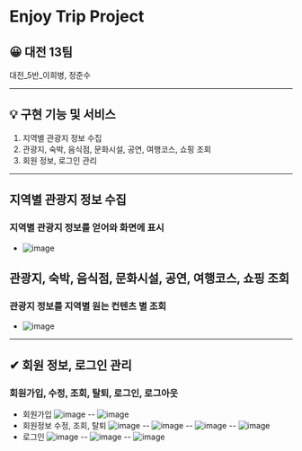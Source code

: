 # Enjoy Trip Project
## 😀 대전 13팀
대전_5반_이희병, 정준수

---
## 💡 구현 기능 및 서비스
1. 지역별 관광지 정보 수집
2. 관광지, 숙박, 음식점, 문화시설, 공연, 여행코스, 쇼핑 조회
3. 회원 정보, 로그인 관리

---
## 지역별 관광지 정보 수집
### 지역별 관광지 정보를 얻어와 화면에 표시
- ![image](https://github.com/jungjunsu/image/blob/main/%EC%8A%A4%ED%81%AC%EB%A6%B0%EC%83%B7%202023-11-05%20%EC%98%A4%ED%9B%84%206.24.58.png?raw=true)

## 관광지, 숙박, 음식점, 문화시설, 공연, 여행코스, 쇼핑 조회
### 관광지 정보를 지역별 원는 컨텐츠 별 조회
- ![image](https://github.com/jungjunsu/image/blob/main/%E1%84%89%E1%85%B3%E1%84%8F%E1%85%B3%E1%84%85%E1%85%B5%E1%86%AB%E1%84%89%E1%85%A3%E1%86%BA%202023-11-05%20%E1%84%8B%E1%85%A9%E1%84%92%E1%85%AE%206.23.48.png?raw=true)

---
## ✔ 회원 정보, 로그인 관리
### 회원가입, 수정, 조회, 탈퇴, 로그인, 로그아웃
- 회원가입
![image](https://github.com/jungjunsu/image/blob/main/%EC%8A%A4%ED%81%AC%EB%A6%B0%EC%83%B7%202023-11-05%20%EC%98%A4%ED%9B%84%206.25.40.png?raw=true)
--
![image](https://github.com/jungjunsu/image/blob/main/%EC%8A%A4%ED%81%AC%EB%A6%B0%EC%83%B7%202023-11-05%20%EC%98%A4%ED%9B%84%206.25.48.png?raw=true)
- 회원정보 수정, 조회, 탈퇴
![image](https://github.com/jungjunsu/image/blob/main/%EC%8A%A4%ED%81%AC%EB%A6%B0%EC%83%B7%202023-11-05%20%EC%98%A4%ED%9B%84%206.26.32.png?raw=true)
--
![image](https://github.com/jungjunsu/image/blob/main/%EC%8A%A4%ED%81%AC%EB%A6%B0%EC%83%B7%202023-11-05%20%EC%98%A4%ED%9B%84%206.26.38.png?raw=true)
--
![image](https://github.com/jungjunsu/image/blob/main/%EC%8A%A4%ED%81%AC%EB%A6%B0%EC%83%B7%202023-11-05%20%EC%98%A4%ED%9B%84%206.26.46.png?raw=true)
--
![image](https://github.com/jungjunsu/image/blob/main/%EC%8A%A4%ED%81%AC%EB%A6%B0%EC%83%B7%202023-11-05%20%EC%98%A4%ED%9B%84%206.26.50.png?raw=true)
- 로그인
![image](https://github.com/jungjunsu/image/blob/main/%EC%8A%A4%ED%81%AC%EB%A6%B0%EC%83%B7%202023-11-05%20%EC%98%A4%ED%9B%84%206.25.55.png?raw=true)
--
![image](https://github.com/jungjunsu/image/blob/main/%EC%8A%A4%ED%81%AC%EB%A6%B0%EC%83%B7%202023-11-05%20%EC%98%A4%ED%9B%84%206.26.11.png?raw=true)
--
![image](https://github.com/jungjunsu/image/blob/main/%E1%84%89%E1%85%B3%E1%84%8F%E1%85%B3%E1%84%85%E1%85%B5%E1%86%AB%E1%84%89%E1%85%A3%E1%86%BA%202023-11-05%20%E1%84%8B%E1%85%A9%E1%84%92%E1%85%AE%206.48.17.png?raw=true)
